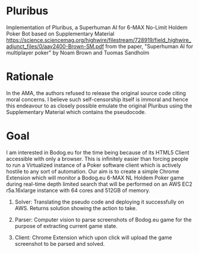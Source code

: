 # Pluribus

Implementation of Pluribus, a Superhuman AI for 6-MAX No-Limit Holdem Poker Bot based on Supplementary Material https://science.sciencemag.org/highwire/filestream/728919/field_highwire_adjunct_files/0/aay2400-Brown-SM.pdf from the paper, "Superhuman AI for multiplayer poker" by Noam Brown and Tuomas Sandholm

# Rationale 

In the AMA, the authors refused to release the original source code citing moral concerns. I believe such self-censorship itself is immoral and hence this endeavour to as closely possible emulate the original Pluribus using the Supplementary Material which contains the pseudocode.  

# Goal 

I am interested in Bodog.eu for the time being because of its HTML5 Client accessible with only a browser. This is infinitely easier than forcing people to run a Virtualized instance of a Poker software client which is actively hostile to any sort of automation. Our aim is to create a simple Chrome Extension which will monitor a Bodog.eu 6-MAX NL Holdem Poker game during real-time depth limited search that will be performed on an AWS EC2 r5a.16xlarge instance with 64 cores and 512GB of memory.

  1. Solver: Translating the pseudo code and deploying it successfully on AWS. Returns solution showing the action to take.

  2. Parser: Computer vision to parse screenshots of Bodog.eu game for the purpose of extracting current game state.
  
  3. Client: Chrome Extension which upon click will upload the game screenshot to be parsed and solved.
  
 

